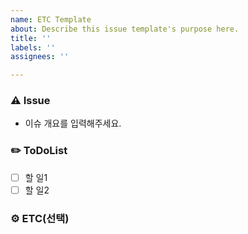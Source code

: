 ```yaml
---
name: ETC Template
about: Describe this issue template's purpose here.
title: ''
labels: ''
assignees: ''

---
```


### ⚠️ Issue
- 이슈 개요를 입력해주세요.

### ✏️ ToDoList
- [ ] 할 일1
- [ ] 할 일2

### ⚙️ ETC(선택)
